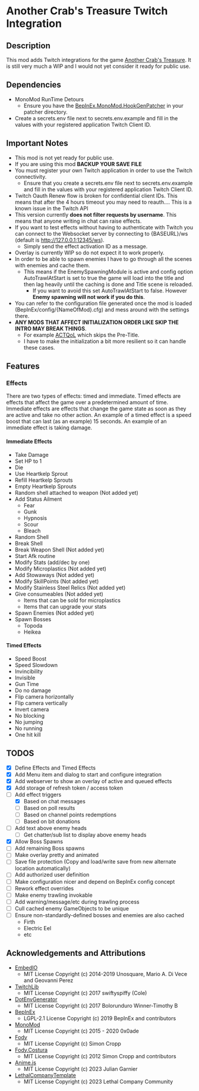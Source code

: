 # Another Crab's Treasure Twitch Integration

## Description

This mod adds Twitch integrations for the game [Another Crab's Treasure](https://store.steampowered.com/app/1572210/Another_Crabs_Treasure/).
It is still very much a WIP and I would not yet consider it ready for public use.

## Dependencies
- MonoMod RunTime Detours
  - Ensure you have the [BepInEx.MonoMod.HookGenPatcher](https://github.com/harbingerofme/Bepinex.Monomod.HookGenPatcher) in your patcher directory. 
- Create a secrets.env file next to secrets.env.example and fill in the values with your registered application Twitch Client ID.

## Important Notes
- This mod is not yet ready for public use.
- If you are using this mod **BACKUP YOUR SAVE FILE**
- You must register your own Twitch application in order to use the Twitch connectivity.
  - Ensure that you create a secrets.env file next to secrets.env.example and fill in the values with your registered application Twitch Client ID.
- Twitch Oauth Renew flow is broken for confidential client IDs. This means that after the 4 hours timeout you may need to reauth.... This is a known issue in the Twitch API
- This version currently **does not filter requests by username**. This means that anyone writing in chat can raise effects.
- If you want to test effects without having to authenticate with Twitch you can connect to the Websocket server by connecting to {BASEURL}/ws (default is http://127.0.0.1:12345/ws).
  -  Simply send the effect activation ID as a message.
- Overlay is currently WIP so do not expect it to work properly.
- In order to be able to spawn enemies I have to go through all the scenes with enemies and cache them.
  - This means if the EnemySpawningModule is active and config option AutoTrawlAtStart is set to true the game will load into the title and then lag heavily until the caching is done and Title scene is reloaded.
    - If you want to avoid this set AutoTrawlAtStart to false. However **Enemy spawning will not work if you do this**. 
- You can refer to the configuration file generated once the mod is loaded (BepInEx/config/{NameOfMod}.cfg) and mess around with the settings there.
- **ANY MODS THAT AFFECT INITIALIZATION ORDER LIKE SKIP THE INTRO MAY BREAK THINGS**.
  - For example [ACTQoL](https://thunderstore.io/c/another-crabs-treasure/p/Voidlings/ACTQoL/) which skips the Pre-Title.
  - I have to make the initialization a bit more resilient so it can handle these cases. 
## Features

### Effects
There are two types of effects: timed and immediate.
Timed effects are effects that affect the game over a predetermined amount of time.
Immediate effects are effects that change the game state as soon as they are active and take no other action.
An example of a timed effect is a speed boost that can last (as an example) 15 seconds.
An example of an immediate effect is taking damage.

#### Immediate Effects
- Take Damage
- Set HP to 1
- Die
- Use Heartkelp Sprout
- Refill Heartkelp Sprouts
- Empty Heartkelp Sprouts
- Random shell attached to weapon (Not added yet)
- Add Status Ailment
  - Fear
  - Gunk
  - Hypnosis
  - Scour
  - Bleach
- Random Shell
- Break Shell
- Break Weapon Shell (Not added yet)
- Start Afk routine
- Modify Stats (add/dec by one)
- Modify Microplastics (Not added yet)
- Add Stowaways (Not added yet)
- Modify SkillPoints (Not added yet)
- Modify Stainless Steel Relics (Not added yet)
- Give consumeables (Not added yet)
  - Items that can be sold for microplastics
  - Items that can upgrade your stats
- Spawn Enemies (Not added yet)
- Spawn Bosses
  - Topoda
  - Heikea

#### Timed Effects
- Speed Boost
- Speed Slowdown
- Invincibility
- Invisible
- Gun Time
- Do no damage
- Flip camera horizontally
- Flip camera vertically
- Invert camera
- No blocking
- No jumping
- No running
- One hit kill

## TODOS
- [x] Define Effects and Timed Effects
- [x] Add Menu item and dialog to start and configure integration
- [x] Add webserver to show an overlay of active and queued effects
- [x] Add storage of refresh token / access token
- [ ] Add effect triggers
  - [x] Based on chat messages
  - [ ] Based on poll results
  - [ ] Based on channel points redemptions
  - [ ] Based on bit donations
- [ ] Add text above enemy heads
  - [ ] Get chatter/sub list to display above enemy heads
- [x] Allow Boss Spawns
- [ ] Add remaining Boss spawns
- [ ] Make overlay pretty and animated
- [ ] Save file protection (Copy and load/write save from new alternate location automatically)
- [ ] Add authorized user definition
- [ ] Make configuration nicer and depend on BepInEx config concept
- [ ] Rework effect overrides
- [ ] Make enemy trawling invokable
- [ ] Add warning/message/etc during trawling process
- [ ] Cull cached enemy GameObjects to be unique
- [ ] Ensure non-standardly-defined bosses and enemies are also cached
  - Firth
  - Electric Eel
  - etc

## Acknowledgements and Attributions
- [EmbedIO](https://github.com/unosquare/embedio)
  - MIT License Copyright (c) 2014-2019 Unosquare, Mario A. Di Vece and Geovanni Perez
- [TwitchLib](https://github.com/TwitchLib/TwitchLib/)
  - MIT License Copyright (c) 2017 swiftyspiffy (Cole)
- [DotEnvGenerator](https://github.com/bolorundurowb/dotenv.net)
  - MIT License Copyright (c) 2017 Bolorunduro Winner-Timothy B
- [BepInEx](https://github.com/BepInEx/BepInEx)
  - LGPL-2.1 License Copyright (c) 2019 BepInEx and contributors
- [MonoMod](https://github.com/MonoMod/MonoMod)
  - MIT License Copyright (c) 2015 - 2020 0x0ade
- [Fody](https://github.com/Fody/Fody)
  - MIT License Copyright (c) Simon Cropp
- [Fody.Costura](https://github.com/Fody/Costura)
  - MIT License Copyright (c) 2012 Simon Cropp and contributors
- [Anime.js](https://github.com/juliangarnier/anime/)
  - MIT License Copyright (c) 2023 Julian Garnier
- [LethalCompanyTemplate](https://github.com/Distractic/LethalCompanyTemplate)
  - MIT License Copyright (c) 2023 Lethal Company Community